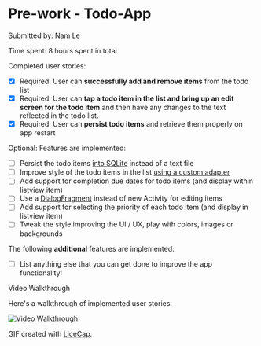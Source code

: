 # Pre-work - Todo-App

Submitted by: Nam Le

Time spent: 8 hours spent in total

Completed user stories:

* [x] Required: User can **successfully add and remove items** from the todo list
* [x] Required: User can **tap a todo item in the list and bring up an edit screen for the todo item** and then have any changes to the text reflected in the todo list.
* [x] Required: User can **persist todo items** and retrieve them properly on app restart

Optional: Features are implemented:

* [ ] Persist the todo items [into SQLite](http://guides.codepath.com/android/Persisting-Data-to-the-Device#sqlite) instead of a text file
* [ ] Improve style of the todo items in the list [using a custom adapter](http://guides.codepath.com/android/Using-an-ArrayAdapter-with-ListView)
* [ ] Add support for completion due dates for todo items (and display within listview item)
* [ ] Use a [DialogFragment](http://guides.codepath.com/android/Using-DialogFragment) instead of new Activity for editing items
* [ ] Add support for selecting the priority of each todo item (and display in listview item)
* [ ] Tweak the style improving the UI / UX, play with colors, images or backgrounds

The following **additional** features are implemented:

* [ ] List anything else that you can get done to improve the app functionality!

Video Walkthrough 

Here's a walkthrough of implemented user stories:

<img src='http://i.imgur.com/e7bAUky.gifv' title='Video Walkthrough' width='' alt='Video Walkthrough' />

GIF created with [LiceCap](http://www.cockos.com/licecap/).

